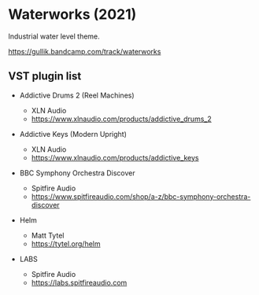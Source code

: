 # Waterworks (2021)

Industrial water level theme.

https://gullik.bandcamp.com/track/waterworks


## VST plugin list

* Addictive Drums 2 (Reel Machines)
    * XLN Audio
    * https://www.xlnaudio.com/products/addictive_drums_2

* Addictive Keys (Modern Upright)
    * XLN Audio
    * https://www.xlnaudio.com/products/addictive_keys

* BBC Symphony Orchestra Discover
    * Spitfire Audio
    * https://www.spitfireaudio.com/shop/a-z/bbc-symphony-orchestra-discover

* Helm
    * Matt Tytel
    * https://tytel.org/helm

* LABS
    * Spitfire Audio
    * https://labs.spitfireaudio.com
